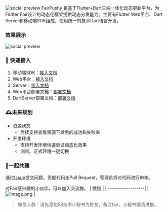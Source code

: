 ![social preview](https://github.com/wuba/fair/blob/main/social-dark.png)
FairPushy 是基于Flutter+Dart三端一体化动态更新平台，为Flutter Fair设计的动态化框架提供动态分发能力。主要有Flutter Web平台、Dart Server和移动端SDK组成，使用统一的技术Dart语言开发。


### 效果展示
![social preview](https://github.com/wuba/fair/blob/main/best-ui-template.png)


### 🚀 快速接入

1. 移动端SDK：[接入文档](https://github.com/wuba/FairPushy/blob/main/web/README.md)
2. Web平台：[接入文档](https://github.com/wuba/FairPushy/blob/main/sdk/README.md)
3. Server：[接入文档](https://github.com/wuba/FairPushy/blob/main/server/README.md)
4. Web平台部署文档：[部署文档](https://github.com/wuba/FairPushy/blob/main/web/%E5%9F%BA%E4%BA%8EDocker%E5%AE%B9%E5%99%A8%E9%83%A8%E7%BD%B2flutter%20web%E9%A1%B9%E7%9B%AE%E5%A4%A7%E4%BD%93%E6%B5%81%E7%A8%8B.md)
5. DartServer部署文档：[部署文档](https://github.com/wuba/FairPushy/blob/main/server/%E5%9F%BA%E4%BA%8EDocker%E5%AE%B9%E5%99%A8%E9%83%A8%E7%BD%B2dart%E6%9C%8D%E5%8A%A1%E7%AB%AF%E9%A1%B9%E7%9B%AE%E5%A4%A7%E4%BD%93%E6%B5%81%E7%A8%8B.md)

### 🕰未来规划
* 资源状态
  * 后续支持查看资源下发后的成功和失败率      
* 开发环境
  * 支持开发环境快速验证动态化效果     
  * 测试、正式环境一键切换  

### 🔧一起共建

通过[Issue](https://github.com/wuba/FairPushy/issues)提交问题，贡献代码走Pull Request，管理员将对代码进行审核。

对Fair感兴趣的小伙伴，可以加入交流群。
| 微信              | 
| ------------------|
| ![image.png](https://p6-juejin.byteimg.com/tos-cn-i-k3u1fbpfcp/7017d985152d4ec6865a3a96157fd9fd~tplv-k3u1fbpfcp-watermark.image?) |



> 微信入群：请先添加58技术小秘书为好友，备注fair，小秘书邀请进群。
